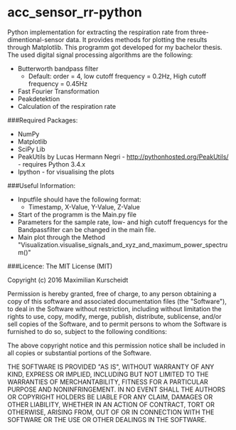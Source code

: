 # acc_sensor_rr-python
Python implementation for extracting the respiration rate from three-dimentional-sensor data. It provides methods for plotting the results through Matplotlib. This programm got developed for my bachelor thesis.
The used digital signal processing algorithms are the following:
* Butterworth bandpass filter
  * Default: order = 4, low cutoff frequency = 0.2Hz, High cutoff frequency = 0.45Hz
* Fast Fourier Transformation
* Peakdetektion
* Calculation of the respiration rate

###Required Packages:
* NumPy
* Matplotlib
* SciPy Lib
* PeakUtils by Lucas Hermann Negri - http://pythonhosted.org/PeakUtils/ - requires Python 3.4.x
* Ipython - for visualising the plots

###Useful Information:
* Inputfile should have the following format: 
  * Timestamp, X-Value, Y-Value, Z-Value
* Start of the programm is the Main.py file
* Parameters for the sample rate, low- and high cutoff frequencys for the Bandpassfilter can be changed in the main file.
* Main plot through the Method "Visualization.visualise_signals_and_xyz_and_maximum_power_spectrum()"

###Licence:
The MIT License (MIT)

Copyright (c) 2016 Maximilian Kurscheidt

Permission is hereby granted, free of charge, to any person obtaining a copy
of this software and associated documentation files (the "Software"), to deal
in the Software without restriction, including without limitation the rights
to use, copy, modify, merge, publish, distribute, sublicense, and/or sell
copies of the Software, and to permit persons to whom the Software is
furnished to do so, subject to the following conditions:

The above copyright notice and this permission notice shall be included in all
copies or substantial portions of the Software.

THE SOFTWARE IS PROVIDED "AS IS", WITHOUT WARRANTY OF ANY KIND, EXPRESS OR
IMPLIED, INCLUDING BUT NOT LIMITED TO THE WARRANTIES OF MERCHANTABILITY,
FITNESS FOR A PARTICULAR PURPOSE AND NONINFRINGEMENT. IN NO EVENT SHALL THE
AUTHORS OR COPYRIGHT HOLDERS BE LIABLE FOR ANY CLAIM, DAMAGES OR OTHER
LIABILITY, WHETHER IN AN ACTION OF CONTRACT, TORT OR OTHERWISE, ARISING FROM,
OUT OF OR IN CONNECTION WITH THE SOFTWARE OR THE USE OR OTHER DEALINGS IN THE
SOFTWARE.
